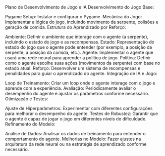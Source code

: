 Plano de Desenvolvimento de Jogo e IA
Desenvolvimento do Jogo Base:

Pygame Setup: Instalar e configurar o Pygame.
Mecânica do Jogo: Implementar a lógica do jogo, incluindo movimento da serpente, colisões e geração de comida.
Estrutura do Aprendizado por Reforço:

Ambiente: Definir o ambiente que interage com o agente (a serpente), incluindo o estado do jogo e as recompensas.
Estado: Representação do estado do jogo que o agente pode entender (por exemplo, a posição da serpente, a posição da comida, etc.).
Agente: Implementar o agente que usará uma rede neural para aprender a política de jogo.
Política: Definir como o agente escolhe suas ações (movimentos da serpente) com base no estado atual.
Reforço: Desenvolver um sistema de recompensas e penalidades para guiar o aprendizado do agente.
Integração de IA e Jogo:

Loop de Treinamento: Criar um loop onde o agente interage com o jogo e aprende com a experiência.
Avaliação: Periódicamente avaliar o desempenho do agente e ajustar os parâmetros conforme necessário.
Otimização e Testes:

Ajuste de Hiperparâmetros: Experimentar com diferentes configurações para melhorar o desempenho do agente.
Testes de Robustez: Garantir que o agente é capaz de jogar o jogo em diferentes níveis de dificuldade.
Refinamento do Modelo:

Análise de Dados: Analisar os dados de treinamento para entender o comportamento do agente.
Melhorias no Modelo: Fazer ajustes na arquitetura da rede neural ou na estratégia de aprendizado conforme necessário.
